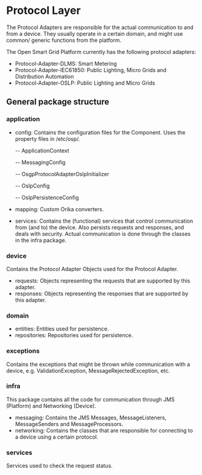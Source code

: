 <!--
SPDX-FileCopyrightText: Contributors to the Documentation project

SPDX-License-Identifier: Apache-2.0
-->

# Protocol Layer

The Protocol Adapters are responsible for the actual communication to and from a device. They usually operate in a certain domain, and might use common/ generic functions from the platform.

The Open Smart Grid Platform currently has the following protocol adapters:

* Protocol-Adapter-DLMS: Smart Metering
* Protocol-Adapter-IEC61850: Public Lighting, Micro Grids and Distribution Automation
* Protocol-Adapter-OSLP: Public Lighting and Micro Grids

## General package structure

### application

* config: Contains the configuration files for the Component. Uses the property files in /etc/osp/.

  -- ApplicationContext

  -- MessagingConfig

  -- OsgpProtocolAdapterOslpInitializer

  -- OslpConfig

  -- OslpPersistenceConfig

* mapping: Custom Orika converters.
* services: Contains the \(functional\) services that control communication from \(and to\) the device. Also persists requests and responses, and deals with security. Actual communication is done through the classes in the infra package.

### device

Contains the Protocol Adapter Objects used for the Protocol Adapter.

* requests: Objects representing the requests that are supported by this adapter.
* responses: Objects representing the responses that are supported by this adapter.

### domain

* entities: Entities used for persistence.
* repositories: Repositories used for persistence.

### exceptions

Contains the exceptions that might be thrown while communication with a device, e.g. ValidationException, MessageRejectedException, etc.

### infra

This package contains all the code for communication through JMS \(Platform\) and Networking \(Device\).

* messaging: Contains the JMS Messages, MessageListeners, MessageSenders and MessageProcessors.
* networking: Contains the classes that are responsible for connecting to a device using a certain protocol.

### services

Services used to check the request status.

